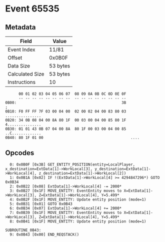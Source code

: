 # Event 65535

## Metadata

| Field           | Value    |
|-----------------|----------|
| Event Index     | 11/81    |
| Offset          | 0x0B0F   |
| Data Size       | 53 bytes |
| Calculated Size | 53 bytes |
| Instructions    | 10       |

```
      00 01 02 03 04 05 06 07  08 09 0A 0B 0C 0D 0E 0F
      -- -- -- -- -- -- -- --  -- -- -- -- -- -- -- --
0B00:                                               3B                 ;
0B10: F0 FF FF 7F 03 00 04 00  02 00 02 04 00 83 80 03  ................
0B20: 34 0B 08 04 00 8A 80 1F  00 03 00 04 00 85 80 1F  4...............
0B30: 01 01 43 0B 07 04 00 8A  80 1F 00 03 00 04 00 85  ..C.............
0B40: 80 1F 01 00                                       ....            
```

## Opcodes

```
  0: 0x0B0F [0x3B] GET_ENTITY_POSITION(entity=LocalPlayer, x_destination=ExtData[1]->WorkLocal[3], y_destination=ExtData[1]->WorkLocal[4], z_destination=ExtData[1]->WorkLocal[2])
  1: 0x0B1A [0x02] IF !(ExtData[1]->WorkLocal[4] >= 4294847296*) GOTO 0x0B34
  2: 0x0B22 [0x08] ExtData[1]->WorkLocal[4] -= 2000*
  3: 0x0B27 [0x1F] MOVE_ENTITY: EventEntity moves to X=ExtData[1]->WorkLocal[3], Z=ExtData[1]->WorkLocal[4], Y=5.499*
  4: 0x0B2F [0x1F] MOVE_ENTITY: Update entity position (mode=1)
  5: 0x0B31 [0x01] GOTO 0x0B43
  6: 0x0B34 [0x07] ExtData[1]->WorkLocal[4] += 2000*
  7: 0x0B39 [0x1F] MOVE_ENTITY: EventEntity moves to X=ExtData[1]->WorkLocal[3], Z=ExtData[1]->WorkLocal[4], Y=5.499*
  8: 0x0B41 [0x1F] MOVE_ENTITY: Update entity position (mode=1)

SUBROUTINE_0B43:
  9: 0x0B43 [0x00] END_REQSTACK()
```
